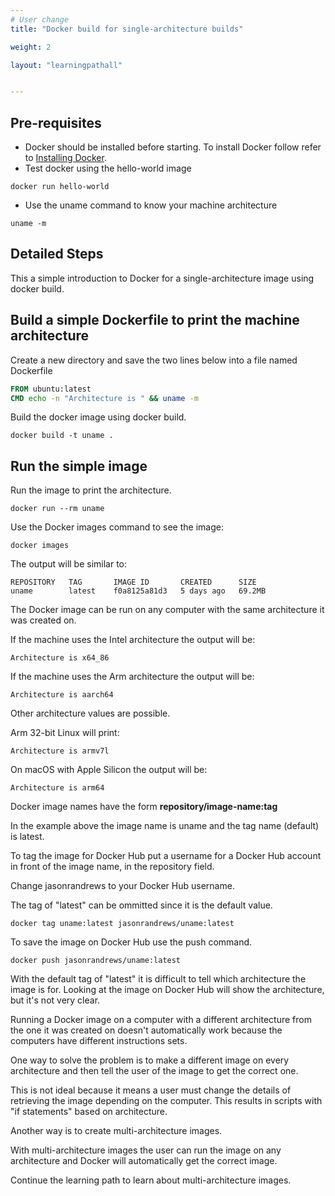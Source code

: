 ```yaml
---
# User change
title: "Docker build for single-architecture builds"

weight: 2

layout: "learningpathall"


---
```


## Pre-requisites

* Docker should be installed before starting. To install Docker follow refer to [Installing Docker](/install-tools/docker/).
* Test docker using the hello-world image
```console
docker run hello-world
```
* Use the uname command to know your machine architecture
```console
uname -m 
```

## Detailed Steps

This a simple introduction to Docker for a single-architecture image using docker build.

## Build a simple Dockerfile to print the machine architecture

Create a new directory and save the two lines below into a file named Dockerfile 
```dockerfile
FROM ubuntu:latest
CMD echo -n "Architecture is " && uname -m
```

Build the docker image using docker build.

```console 
docker build -t uname .
```

## Run the simple image 

Run the image to print the architecture. 

```console
docker run --rm uname 
```

Use the Docker images command to see the image:
```console
docker images
```
The output will be similar to:
```console
REPOSITORY   TAG       IMAGE ID       CREATED      SIZE
uname        latest    f0a8125a81d3   5 days ago   69.2MB
```

The Docker image can be run on any computer with the same architecture it was created on. 

If the machine uses the Intel architecture the output will be:
```console
Architecture is x64_86
```

If the machine uses the Arm architecture the output will be:
```console
Architecture is aarch64
```

Other architecture values are possible. 

Arm 32-bit Linux will print:
```console
Architecture is armv7l
```

On macOS with Apple Silicon the output will be:
```console
Architecture is arm64
```

Docker image names have the form **repository/image-name:tag** 

In the example above the image name is uname and the tag name (default) is latest. 

To tag the image for Docker Hub put a username for a Docker Hub account in front of the image name, in the repository field. 

Change jasonrandrews to your Docker Hub username. 

The tag of "latest" can be ommitted since it is the default value. 

```console
docker tag uname:latest jasonrandrews/uname:latest
```

To save the image on Docker Hub use the push command.
```console
docker push jasonrandrews/uname:latest
```

With the default tag of "latest" it is difficult to tell which architecture the image is for. Looking at the image on Docker Hub will show the architecture, but it's not very clear.

Running a Docker image on a computer with a different architecture from the one it was created on doesn't automatically work because the computers have different instructions sets.

One way to solve the problem is to make a different image on every architecture and then tell the user of the image to get the correct one. 

This is not ideal because it means a user must change the details of retrieving the image depending on the computer. This results in scripts with "if statements" based on architecture.

Another way is to create multi-architecture images. 

With multi-architecture images the user can run the image on any architecture and Docker will automatically get the correct image.

Continue the learning path to learn about multi-architecture images. 

